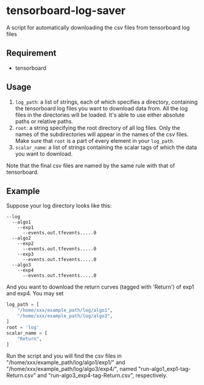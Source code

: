 # tensorboard-log-saver
A script for automatically downloading the csv files from tensorboard log files

## Requirement
+ tensorboard

## Usage
1. `log_path`: a list of strings, each of which specifies a directory, containing the tensorboard log files you want to download data from. All the log files in the directories will be loaded. It's able to use either absolute paths or relative paths.
2. `root`: a string specifying the root directory of all log files. Only the names of the subdirectories will appear in the names of the csv files. Make sure that `root` is a part of every element in your `log_path`.
3. `scalar_name`: a list of strings containing the scalar tags of which the data you want to download.

Note that the final csv files are named by the same rule with that of tensorboard.

## Example
Suppose your log directory looks like this:
```
--log
  --algo1
    --exp1
      --events.out.tfevents.....0
  --algo2
    --exp2
      --events.out.tfevents.....0
    --exp3
      --events.out.tfevents.....0
  --algo3
    --exp4
      --events.out.tfevents.....0
```
And you want to download the return curves (tagged with 'Return') of exp1 and exp4. You may set
```python
log_path = [
    "/home/xxx/example_path/log/algo1",
    "/home/xxx/example_path/log/algo3",
]
root = 'log'
scalar_name = [
    "Return",
]
```
Run the script and you will find the csv files in "/home/xxx/example_path/log/algo1/exp1/" and "/home/xxx/example_path/log/algo3/exp4/", named "run-algo1_exp1-tag-Return.csv" and "run-algo3_exp4-tag-Return.csv", respectively.
